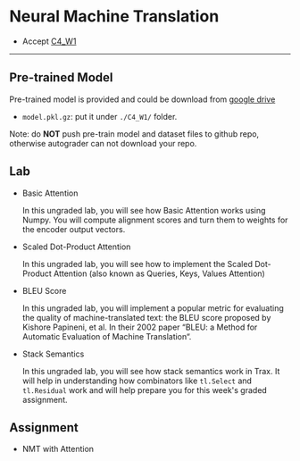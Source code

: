 # Neural Machine Translation

- Accept [C4_W1](https://classroom.github.com/a/8KAZv250)

---

## Pre-trained Model

Pre-trained model is provided and could be download from [google drive](https://drive.google.com/drive/folders/1CYia1fp1T7GbeAL0G4HfuG-CLn93emBK?usp=share_link)

- `model.pkl.gz`: put it under `./C4_W1/` folder.

Note: do **NOT** push pre-train model and dataset files to github repo, otherwise autograder can not download your repo.

## Lab

- Basic Attention

  In this ungraded lab, you will see how Basic Attention works using Numpy. You will compute alignment scores and turn them to weights for the encoder output vectors.
  
- Scaled Dot-Product Attention

  In this ungraded lab, you will see how to implement the Scaled Dot-Product Attention (also known as Queries, Keys, Values Attention)

- BLEU Score

  In this ungraded lab, you will implement a popular metric for evaluating the quality of machine-translated text: the BLEU score proposed by Kishore Papineni, et al. In their 2002 paper “BLEU: a Method for Automatic Evaluation of Machine Translation“.

- Stack Semantics

  In this ungraded lab, you will see how stack semantics work in Trax. It will help in understanding how combinators like `tl.Select` and `tl.Residual` work and will help prepare you for this week's graded assignment.

## Assignment

- NMT with Attention
